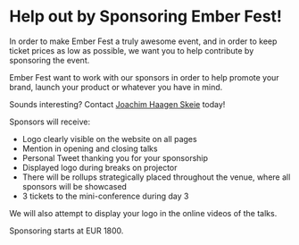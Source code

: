 Help out by Sponsoring Ember Fest!
==========================================

In order to make Ember Fest a truly awesome event, and in order to keep ticket prices as low as possible, we want you to help contribute by sponsoring the event. 

Ember Fest want to work with our sponsors in order to help promote your brand, launch your product or whatever you have in mind.

Sounds interesting? Contact <a href="mailto:joachim@haagen-software.no">Joachim Haagen Skeie</a> today!

Sponsors will receive: 

- Logo clearly visible on the website on all pages
- Mention in opening and closing talks
- Personal Tweet thanking you for your sponsorship
- Displayed logo during breaks on projector
- There will be rollups strategically placed throughout the venue, where all sponsors will be showcased
- 3 tickets to the mini-conference during day 3

We will also attempt to display your logo in the online videos of the talks. 

Sponsoring starts at EUR 1800.